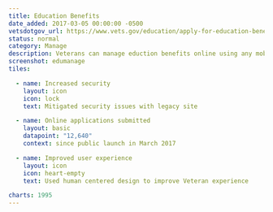 ```yaml
---
title: Education Benefits
date_added: 2017-03-05 00:00:00 -0500
vetsdotgov_url: https://www.vets.gov/education/apply-for-education-benefits/application/1995
status: normal
category: Manage
description: Veterans can manage eduction benefits online using any mobile device
screenshot: edumanage
tiles:

  - name: Increased security
    layout: icon
    icon: lock
    text: Mitigated security issues with legacy site

  - name: Online applications submitted
    layout: basic
    datapoint: "12,640"
    context: since public launch in March 2017

  - name: Improved user experience
    layout: icon
    icon: heart-empty
    text: Used human centered design to improve Veteran experience

charts: 1995
---
```

